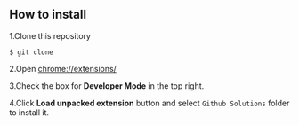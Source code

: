 
## How to install

1.Clone this repository
``` https://github.com/piyushsi/git
$ git clone 
```

2.Open [chrome://extensions/](chrome://extensions/)

3.Check the box for **Developer Mode** in the top right.

4.Click **Load unpacked extension** button and select `Github Solutions` folder to install it.